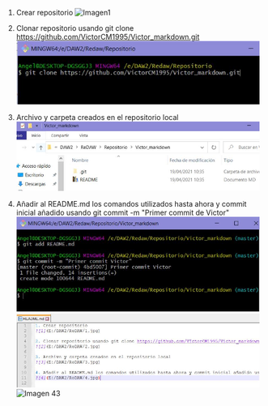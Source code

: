1. Crear repositorio
![Imagen1](file:///E:/DAW2/ReDAW/uno.jpg)

2. Clonar repositorio usando git clone https://github.com/VictorCM1995/Victor_markdown.git
![Imagen 2](2.jpg)

3. Archivo y carpeta creados en el repositorio local
![Imagen 3](3.jpg)

4. Añadir al README.md los comandos utilizados hasta ahora y commit inicial añadido usando git commit -m "Primer commit de Victor"
![Imagen 41](4.jpg)
![Imagen 42](42.jpg)
![Imagen 43](43.png)
